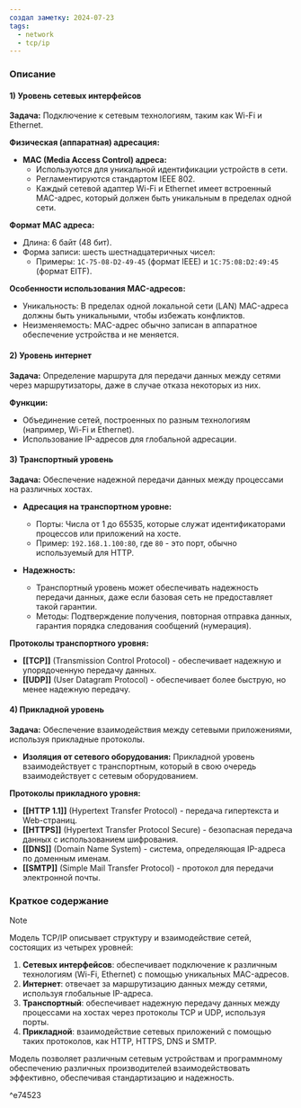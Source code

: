 ```yaml
---
создал заметку: 2024-07-23
tags:
  - network
  - tcp/ip
---
```

### Описание

#### 1) Уровень сетевых интерфейсов

**Задача:** Подключение к сетевым технологиям, таким как Wi-Fi и Ethernet.

**Физическая (аппаратная) адресация:**

- **MAC (Media Access Control) адреса:**
    - Используются для уникальной идентификации устройств в сети.
    - Регламентируются стандартом IEEE 802.
    - Каждый сетевой адаптер Wi-Fi и Ethernet имеет встроенный MAC-адрес, который должен быть уникальным в пределах одной сети.

**Формат MAC адреса:**
- Длина: 6 байт (48 бит).
- Форма записи: шесть шестнадцатеричных чисел:
    - Примеры: `1C-75-08-D2-49-45` (формат IEEE) и `1C:75:08:D2:49:45` (формат EITF).

**Особенности использования MAC-адресов:**
- Уникальность: В пределах одной локальной сети (LAN) MAC-адреса должны быть уникальными, чтобы избежать конфликтов.
- Неизменяемость: MAC-адрес обычно записан в аппаратное обеспечение устройства и не меняется.

#### 2) Уровень интернет

**Задача:** Определение маршрута для передачи данных между сетями через маршрутизаторы, даже в случае отказа некоторых из них.

**Функции:**
- Объединение сетей, построенных по разным технологиям (например, Wi-Fi и Ethernet).
- Использование IP-адресов для глобальной адресации.

#### 3) Транспортный уровень

**Задача:** Обеспечение надежной передачи данных между процессами на различных хостах.

- **Адресация на транспортном уровне:**
    - Порты: Числа от 1 до 65535, которые служат идентификаторами процессов или приложений на хосте.
    - Пример: `192.168.1.100:80`, где `80` - это порт, обычно используемый для HTTP.

- **Надежность:**
    - Транспортный уровень может обеспечивать надежность передачи данных, даже если базовая сеть не предоставляет такой гарантии.
    - Методы: Подтверждение получения, повторная отправка данных, гарантия порядка следования сообщений (нумерация).

**Протоколы транспортного уровня:**
- **[[TCP]]** (Transmission Control Protocol) - обеспечивает надежную и упорядоченную передачу данных.
- **[[UDP]]** (User Datagram Protocol) - обеспечивает более быструю, но менее надежную передачу.

#### 4) Прикладной уровень

**Задача:** Обеспечение взаимодействия между сетевыми приложениями, используя прикладные протоколы.

- **Изоляция от сетевого оборудования:** Прикладной уровень взаимодействует с транспортным, который в свою очередь взаимодействует с сетевым оборудованием.

**Протоколы прикладного уровня:**

- **[[HTTP 1.1]]** (Hypertext Transfer Protocol) - передача гипертекста и Web-страниц.
- **[[HTTPS]]** (Hypertext Transfer Protocol Secure) - безопасная передача данных с использованием шифрования.
- **[[DNS]]** (Domain Name System) - система, определяющая IP-адреса по доменным именам.
- **[[SMTP]]** (Simple Mail Transfer Protocol) - протокол для передачи электронной почты.

### Краткое содержание

> [!NOTE]
> Модель TCP/IP описывает структуру и взаимодействие сетей, состоящих из четырех уровней:
> 1. **Сетевых интерфейсов**: обеспечивает подключение к различным технологиям (Wi-Fi, Ethernet) с помощью уникальных MAC-адресов.
> 2. **Интернет**: отвечает за маршрутизацию данных между сетями, используя глобальные IP-адреса.
> 3. **Транспортный**: обеспечивает надежную передачу данных между процессами на хостах через протоколы TCP и UDP, используя порты.
> 4. **Прикладной**: взаимодействие сетевых приложений с помощью таких протоколов, как HTTP, HTTPS, DNS и SMTP.
> 
> Модель позволяет различным сетевым устройствам и программному обеспечению различных производителей взаимодействовать эффективно, обеспечивая стандартизацию и надежность.

^e74523
